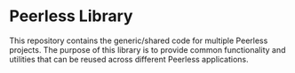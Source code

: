 # Peerless Library

This repository contains the generic/shared code for multiple Peerless projects. The purpose of this library is to provide common functionality and utilities that can be reused across different Peerless applications.